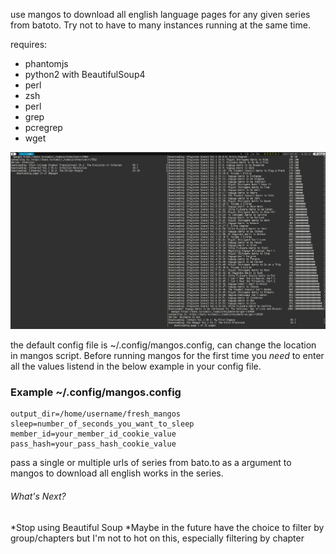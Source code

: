 use mangos to download all english language pages for any given series from batoto.  Try not to have to many instances running at the same time.

requires:
  * phantomjs
  * python2 with BeautifulSoup4
  * perl
  * zsh
  * perl
  * grep
  * pcregrep
  * wget

![Mango Image](https://raw.githubusercontent.com/jarano93/green-grocer/master/mangos.png)

the default config file is ~/.config/mangos.config, can change the location in mangos script.
Before running mangos for the first time  you _need_ to enter all the values listend in the below example in your config file.

### Example ~/.config/mangos.config
```config
output_dir=/home/username/fresh_mangos
sleep=number_of_seconds_you_want_to_sleep
member_id=your_member_id_cookie_value
pass_hash=your_pass_hash_cookie_value
```
pass a single or multiple urls of series from bato.to as a argument to mangos to download all english works in the series.

###### What's Next?

  *Stop using Beautiful Soup
  *Maybe in the future have the choice to filter by group/chapters but I'm not to hot on this, especially filtering by chapter
